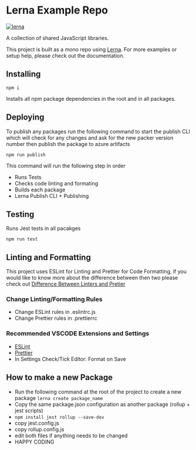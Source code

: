 # Lerna Example Repo
[![lerna](https://img.shields.io/badge/maintained%20with-lerna-cc00ff.svg)](https://lerna.js.org/)

A collection of shared JavaScript libraries.

This project is built as a mono repo using [Lerna](https://github.com/lerna/lerna).
For more examples or setup help, please check out the documentation.

## Installing

`npm i`

Installs all npm package dependencies in the root and in all packages.

## Deploying

To publish any packages run the following command to start the publish CLI which will check for any changes and ask for the new packer version number then publish the package to azure artifacts

`npm run publish`

This command will run the following step in order
  - Runs Tests
  - Checks code linting and formating
  - Builds each package
  - Lerna Publish CLI + Publishing

## Testing

Runs Jest tests in all pacakges

`npm run test`

## Linting and Formatting

This project uses ESLint for Linting and Prettier for Code Formatting, if you would like to know more about the difference between then two please check out [Difference Between Linters and Pretier](https://prettier.io/docs/en/comparison.html)

### Change Linting/Formatting Rules

- Change ESLint rules in .eslintrc.js
- Change Prettier rules in .prettierrc

### Recommended VSCODE Extensions and Settings

- [ESLint](https://marketplace.visualstudio.com/items?itemName=dbaeumer.vscode-eslint)
- [Prettier](https://marketplace.visualstudio.com/items?itemName=esbenp.prettier-vscode)
- In Settings Check/Tick Editor: Format on Save

## How to make a new Package

  - Run the following command at the root of the project to create a new package `lerna create package_name`
  - Copy the same package.json configuration as another package (rollup + jest scripts)
  - `npm install jest rollup --save-dev`
  - copy jest.config.js
  - copy rollup.config.js
  - edit both files if anything needs to be changed
  - HAPPY CODING